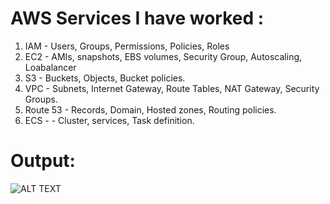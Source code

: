 # AWS Services I have worked :

1. IAM      - Users, Groups, Permissions, Policies, Roles
2. EC2      - AMIs, snapshots, EBS volumes, Security Group, Autoscaling, Loabalancer
3. S3       - Buckets, Objects, Bucket policies.
4. VPC      - Subnets, Internet Gateway, Route Tables, NAT Gateway, Security Groups.
5. Route 53 - Records, Domain, Hosted zones, Routing policies.
6. ECS -    - Cluster, services, Task definition.

# Output:

![ALT TEXT](https://github.com/arunawsdevops/March-devops-batch/tree/feature-Pranav/images/terra.JPG)

